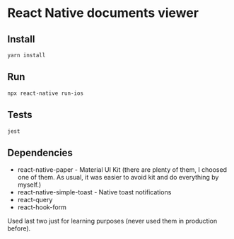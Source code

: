 # React Native documents viewer

## Install

```
yarn install
```

## Run

```
npx react-native run-ios
```

## Tests

```
jest
```

## Dependencies
  - react-native-paper - Material UI Kit (there are plenty of them, I choosed one of them. As usual, it was easier to avoid kit and do everything by myself.)
  - react-native-simple-toast - Native toast notifications
  - react-query
  - react-hook-form
  
  Used last two just for learning purposes (never used them in production before).